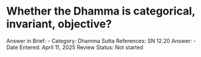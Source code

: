 # Whether the Dhamma is categorical, invariant, objective?

Answer in Brief: -
 Category: Dhamma
Sutta References: SN 12.20
Answer: -
Date Entered: April 11, 2025
Review Status: Not started